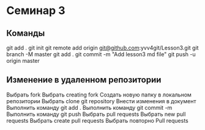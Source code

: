 # Семинар 3



## Команды
git add .
git init
git remote add origin git@github.com:yvv4git/Lesson3.git
git branch -M master
git add .
git commit -m "Add lesson3 md file"
git push -u origin master

## Изменение в удаленном репозитории
Выбрать fork
Выбрать creating fork
Создать новую папку в локальном репозитории
Выбрать clone git repository
Внести изменения в документ
Выполнить команду git add .
Выполнить команду git commit -m
Выполнить команду git push
Выбрать pull requests
Выбрать new pull requests
Выбрать create pull requests 
Выбрать повторно Pull requests
